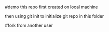 #demo
this repo first created on local machine

then using git init to initialize git repo in this folder 


#fork
from another user
